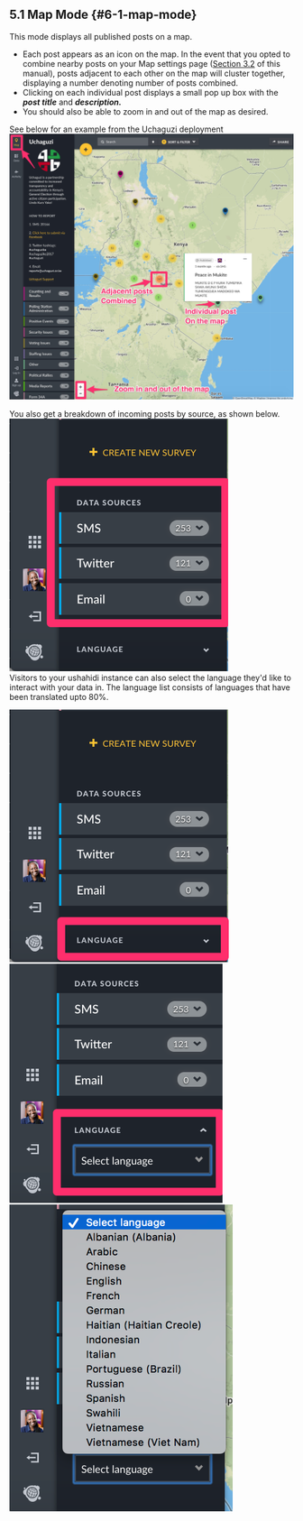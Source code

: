 ## 5.1 Map Mode {#6-1-map-mode}

This mode displays all published posts on a map.

* Each post appears as an icon on the map. In the event that you opted to combine nearby posts on your Map settings page \([Section 3.2](/3_configuring_your_deployment/32_general_settings.md) of this manual\), posts adjacent to each other on the map will cluster together, displaying a number denoting number of posts combined.
* Clicking on each individual post displays a small pop up box with the _**post title**_ and _**description.**_
* You should also be able to zoom in and out of the map as desired.

See below for an example from the Uchaguzi deployment![](/assets/Map_mode.jpg)

You also get a breakdown of incoming posts by source, as shown below.![](/assets/Posts_by_source.png)  
Visitors to your ushahidi instance can also select the language they'd like to interact with your data in. The language list consists of languages that have been translated upto 80%.

 ![](/assets/Language.png)![](/assets/Language_2.png)![](/assets/Language_3.png)

